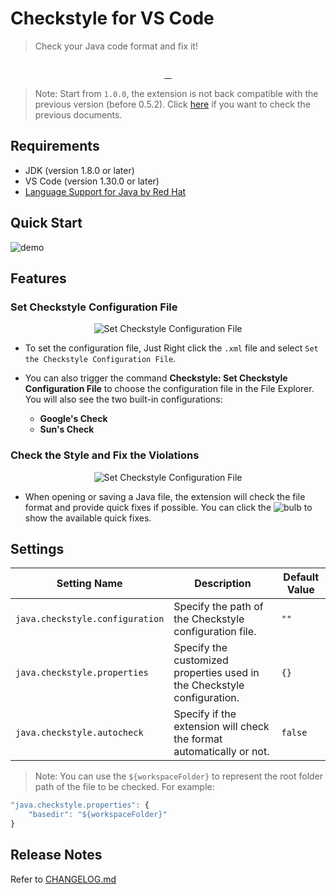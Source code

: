 # Checkstyle for VS Code

> Check your Java code format and fix it!

<p align="center">
  <img src="https://raw.githubusercontent.com/jdneo/vscode-checkstyle/cs/reborn/resources/icon_checkstyle.png" alt="">
</p>
<p align="center">
  <a href="https://travis-ci.org/jdneo/vscode-checkstyle">
    <img src="https://img.shields.io/travis/jdneo/vscode-checkstyle.svg?style=flat-square" alt="">
  </a>
  <a href="https://lgtm.com/projects/g/jdneo/vscode-checkstyle/alerts">
    <img src="https://img.shields.io/lgtm/alerts/g/jdneo/vscode-checkstyle.svg?style=flat-square" alt="">
  </a>
  <a href="https://marketplace.visualstudio.com/items?itemName=shengchen.vscode-checkstyle">
    <img src="https://img.shields.io/visual-studio-marketplace/d/shengchen.vscode-checkstyle.svg?style=flat-square" alt="">
  </a>
  <a href="https://gitter.im/vscode-checkstyle/Lobby">
    <img src="https://img.shields.io/gitter/room/jdneo/vscode-checkstyle.svg?style=flat-square" alt="">
  </a>
</p>

> Note: Start from `1.0.0`, the extension is not back compatible with the previous version (before 0.5.2). Click [here](https://github.com/jdneo/vscode-checkstyle/tree/v0.5.2) if you want to check the previous documents.

## Requirements
- JDK (version 1.8.0 or later)
- VS Code (version 1.30.0 or later)
- [Language Support for Java by Red Hat](https://marketplace.visualstudio.com/items?itemName=redhat.java)

## Quick Start
![demo](https://raw.githubusercontent.com/jdneo/vscode-checkstyle/cs/reborn/docs/gifs/demo.gif)

## Features
### Set Checkstyle Configuration File
<p align="center">
  <img src="https://raw.githubusercontent.com/jdneo/vscode-checkstyle/cs/reborn/docs/imgs/set_config.png" alt="Set Checkstyle Configuration File" />
</p>

- To set the configuration file, Just Right click the `.xml` file and select `Set the Checkstyle Configuration File`.

- You can also trigger the command **Checkstyle: Set Checkstyle Configuration File** to choose the configuration file in the File Explorer. You will also see the two built-in configurations:
  - **Google's Check**
  - **Sun's Check**

### Check the Style and Fix the Violations
<p align="center">
  <img src="https://raw.githubusercontent.com/jdneo/vscode-checkstyle/cs/reborn/docs/imgs/quick_fix.png" alt="Set Checkstyle Configuration File" />
</p>

- When opening or saving a Java file, the extension will check the file format and provide quick fixes if possible. You can click the ![bulb](https://raw.githubusercontent.com/jdneo/vscode-checkstyle/cs/reborn/docs/imgs/btn_bulb.png) to show the available quick fixes.

## Settings
| Setting Name | Description | Default Value |
|---|---|---|
| `java.checkstyle.configuration` | Specify the path of the Checkstyle configuration file. | `""` |
| `java.checkstyle.properties` | Specify the customized properties used in the Checkstyle configuration. | `{}` |
| `java.checkstyle.autocheck` | Specify if the extension will check the format automatically or not. | `false` |

> Note: You can use the `${workspaceFolder}` to represent the root folder path of the file to be checked. For example: 

```javascript
"java.checkstyle.properties": {
    "basedir": "${workspaceFolder}"
}
```

## Release Notes

Refer to [CHANGELOG.md](https://github.com/jdneo/vscode-checkstyle/blob/develop/CHANGELOG.md)
